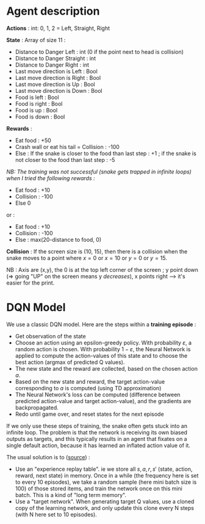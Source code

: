 # Agent description

**Actions** : int: 0, 1, 2 = Left, Straight, Right

**State** : Array of size 11 :

- Distance to Danger Left : int (0 if the point next to head is collision)
- Distance to Danger Straight : int
- Distance to Danger Right : int
- Last move direction is Left : Bool
- Last move direction is Right : Bool
- Last move direction is Up : Bool
- Last move direction is Down : Bool
- Food is left : Bool
- Food is right : Bool
- Food is up : Bool
- Food is down : Bool

**Rewards** :   
- Eat food : +50
- Crash wall or eat his tail = Collision : -100
- Else : If the snake is closer to the food than last step : +1 ; if the snake is not closer to the food than last step : -5

_NB: The training was not successful (snake gets trapped in infinite loops) when I tried the following rewards :_

- Eat food : +10
- Collision : -100
- Else 0

or : 

- Eat food : +10
- Collision : -100
- Else : max(20-distance to food, 0)

**Collision** : If the screen size is (10, 15), then there is a collision when the snake moves to a point where $x = 0$ or $x = 10$ or $y = 0$ or $y = 15$.

NB : Axis are (x,y), the 0 is at the top left corner of the screen ; y point down (=> going "UP" on the screen means y _decreases_), x points right --> it's easier for the print.

# DQN Model

We use a classic DQN model. Here are the steps within a **training episode** : 

- Get observation of the state
- Choose an action using an epsilon-greedy policy. With probability $\varepsilon$, a random action is chosen. With probability $1 - \varepsilon$, the Neural Network is applied to compute the action-values of this state and to choose the best action (argmax of predicted Q values).
- The new state and the reward are collected, based on the chosen action $a$.
- Based on the new state and reward, the target action-value corresponding to $a$ is computed (using TD approximation)
- The Neural Network's loss can be computed (difference between predicted action-value and target action-value), and the gradients are backpropagated.
- Redo until game over, and reset states for the next episode

If we only use these steps of training, the snake often gets stuck into an infinite loop. The problem is that the network is receiving its own biased outputs as targets, and this typically results in an agent that fixates on a single default action, because it has learned an inflated action value of it.

The usual solution is to ([source](https://ai.stackexchange.com/questions/13202/reinforcement-learning-to-play-snake-network-seems-to-not-get-trained-at-all)) : 
- Use an "experience replay table". ie we store all $s, a, r, s'$ (state, action, reward, next state) in memory. Once in a while (the frequency here is set to every 10 episodes), we take a random sample (here mini batch size is 100) of those stored items, and train the network once on this mini batch. This is a kind of "long term memory".
- Use a "target network". When generating target Q values, use a cloned copy of the learning network, and only update this clone every N steps (with N here set to 10 episodes).